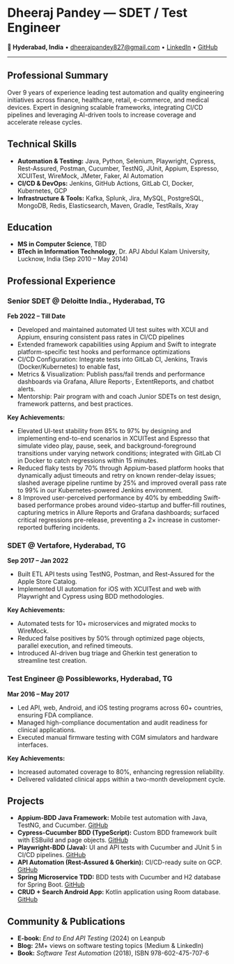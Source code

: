 # Dheeraj Pandey — SDET / Test Engineer

**📍 Hyderabad, India** • [dheerajpandey827@gmail.com](mailto:dheerajpandey827@gmail.com) • [LinkedIn](https://www.linkedin.com/in/dheerajpandeyin/) • [GitHub](https://github.com/binga1991)

---

## Professional Summary

Over 9 years of experience leading test automation and quality engineering initiatives across finance, healthcare, retail, e-commerce, and medical devices. Expert in designing scalable frameworks, integrating CI/CD pipelines and leveraging AI-driven tools to increase coverage and accelerate release cycles.

## Technical Skills

* **Automation & Testing:** Java, Python, Selenium, Playwright, Cypress, Rest-Assured, Postman, Cucumber, TestNG, JUnit, Appium, Espresso, XCUITest, WireMock, JMeter, Faker, AI Automation
* **CI/CD & DevOps:** Jenkins, GitHub Actions, GitLab CI, Docker, Kubernetes, GCP
* **Infrastructure & Tools:** Kafka, Splunk, Jira, MySQL, PostgreSQL, MongoDB, Redis, Elasticsearch, Maven, Gradle, TestRails, Xray

## Education

* **MS in Computer Science**, TBD
* **BTech in Information Technology**, Dr. APJ Abdul Kalam University, Lucknow, India (Sep 2010 – May 2014)

## Professional Experience

### Senior SDET @ Deloitte India., Hyderabad, TG

**Feb 2022 – Till Date**

* Developed and maintained automated UI test suites with XCUI and Appium, ensuring consistent pass rates in CI/CD pipelines
* Extended framework capabilities using Appium and Swift to integrate platform-specific test hooks and performance optimizations
* CI/CD Configuration: Integrate tests into GitLab CI, Jenkins, Travis (Docker/Kubernetes) to enable fast, 
* Metrics & Visualization: Publish pass/fail trends and performance dashboards via Grafana, Allure Reports·, ExtentReports, and chatbot alerts.
* Mentorship: Pair program with and coach Junior SDETs on test design, framework patterns, and best practices.

**Key Achievements:**

* Elevated UI-test stability from 85% to 97% by designing and implementing end-to-end scenarios in XCUITest and Espresso that simulate video play, pause, seek, and background-foreground transitions under varying network conditions; integrated with GitLab CI in Docker to catch regressions within 15 minutes.
* Reduced flaky tests by 70% through Appium-based platform hooks that dynamically adjust timeouts and retry on known render-delay issues; slashed average pipeline runtime by 25% and improved overall pass rate to 99% in our Kubernetes-powered Jenkins environment.
*  8 Improved user-perceived performance by 40% by embedding Swift-based performance probes around video-startup and buffer-fill routines, capturing metrics in Allure Reports and Grafana dashboards; surfaced critical regressions pre-release, preventing a 2× increase in customer-reported buffering incidents.

### SDET @ Vertafore, Hyderabad, TG

**Sep 2017 – Jan 2022**

* Built ETL API tests using TestNG, Postman, and Rest-Assured for the Apple Store Catalog.
* Implemented UI automation for iOS with XCUITest and web with Playwright and Cypress using BDD methodologies.

**Key Achievements:**

* Automated tests for 10+ microservices and migrated mocks to WireMock.
* Reduced false positives by 50% through optimized page objects, parallel execution, and refined timeouts.
* Introduced AI-driven bug triage and Gherkin test generation to streamline test creation.

### Test Engineer @ Possibleworks, Hyderabad, TG

**Mar 2016 – May 2017**

* Led API, web, Android, and iOS testing programs across 60+ countries, ensuring FDA compliance.
* Managed high-compliance documentation and audit readiness for clinical applications.
* Executed manual firmware testing with CGM simulators and hardware interfaces.

**Key Achievements:**

* Increased automated coverage to 80%, enhancing regression reliability.
* Delivered validated clinical apps within a two-month development cycle.

## Projects

* **Appium-BDD Java Framework:** Mobile test automation with Java, TestNG, and Cucumber. [GitHub](https://github.com/LamhotJM/appium-bdd-java)
* **Cypress-Cucumber BDD (TypeScript):** Custom BDD framework built with ESBuild and page objects. [GitHub](https://github.com/LamhotJM/cypress-bdd)
* **Playwright-BDD (Java):** UI and API tests with Cucumber and JUnit 5 in CI/CD pipelines. [GitHub](https://github.com/LamhotJM/playwright-bdd)
* **API Automation (Rest-Assured & Gherkin):** CI/CD-ready suite on GCP. [GitHub](https://github.com/LamhotJM/api-bdd-testing)
* **Spring Microservice TDD:** BDD tests with Cucumber and H2 database for Spring Boot. [GitHub](https://github.com/LamhotJM/integration-test-spring-rest-api)
* **CRUD + Search Android App:** Kotlin application using Room database. [GitHub](https://github.com/LamhotJM/crud-notes-kotlin)

## Community & Publications

* **E-book:** *End to End API Testing* (2024) on Leanpub
* **Blog:** 2M+ views on software testing topics (Medium & LinkedIn)
* **Book:** *Software Test Automation* (2018), ISBN 978-602-475-707-6
